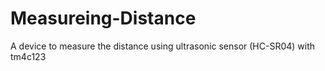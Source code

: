 # Measureing-Distance
A device to measure the distance using ultrasonic sensor (HC-SR04) with tm4c123 
